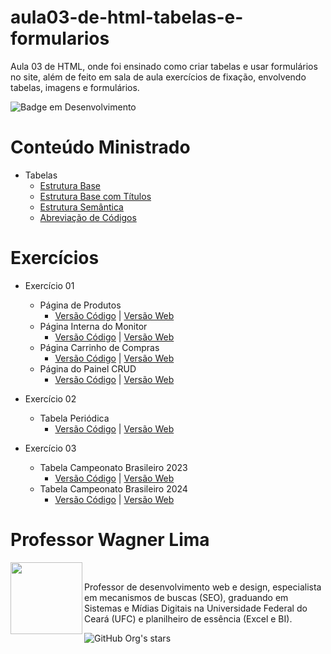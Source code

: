 # aula03-de-html-tabelas-e-formularios
 Aula 03 de HTML, onde foi ensinado como criar tabelas e usar formulários no site, além de feito em sala de aula exercícios de fixação, envolvendo tabelas, imagens e formulários. 

![Badge em Desenvolvimento](http://img.shields.io/static/v1?label=STATUS&message=FINALIZADO&color=GREEN&style=for-the-badge)

# Conteúdo Ministrado 

* Tabelas
  * [Estrutura Base](https://github.com/wagnerlimanet/aula03-de-html-tabelas/blob/main/estrutura-simples-tabelas.html)
  * [Estrutura Base com Títulos](https://github.com/wagnerlimanet/aula03-de-html-tabelas/blob/main/estrutura-titulo-tabelas.html)
  * [Estrutura Semântica](https://github.com/wagnerlimanet/aula03-de-html-tabelas/blob/main/estrutura-semantica-tabelas.html)
  * [Abreviação de Códigos](https://github.com/wagnerlimanet/aula03-de-html-tabelas/blob/main/abreviacao-de-codigos.html)
  
# Exercícios 

* Exercício 01
  * Página de Produtos
    * [Versão Código](https://github.com/wagnerlimanet/aula03-de-html-tabelas/blob/main/exercicio001-%5Bp1%5D-tabelas-produtos.html) | [Versão Web](https://wagnerlimanet.github.io/aula03-de-html-tabelas/exercicio001-%5Bp1%5D-tabelas-produtos.html)
  * Página Interna do Monitor
    * [Versão Código](https://github.com/wagnerlimanet/aula03-de-html-tabelas/blob/main/exercicio001-%5Bp2%5D-tabelas-monitor.html) | [Versão Web](https://wagnerlimanet.github.io/aula03-de-html-tabelas/exercicio001-%5Bp2%5D-tabelas-monitor.html)
  * Página Carrinho de Compras
    * [Versão Código](https://github.com/wagnerlimanet/aula03-de-html-tabelas/blob/main/exercicio001-%5Bp3%5D-tabelas-carrinho-de-compras.html) | [Versão Web](https://wagnerlimanet.github.io/aula03-de-html-tabelas/exercicio001-%5Bp3%5D-tabelas-carrinho-de-compras.html)
  * Página do Painel CRUD
    * [Versão Código](https://github.com/wagnerlimanet/aula03-de-html-tabelas/blob/main/exercicio001-%5Bp4%5D-tabelas-painel-admin.html) | [Versão Web](https://wagnerlimanet.github.io/aula03-de-html-tabelas/exercicio001-%5Bp4%5D-tabelas-painel-admin.html)
      
* Exercício 02
  * Tabela Periódica
    * [Versão Código](https://github.com/wagnerlimanet/aula03-de-html-tabelas/blob/main/exercicio002-tabelas-tabela-periodica.html) | [Versão Web](https://wagnerlimanet.github.io/aula03-de-html-tabelas/exercicio002-tabelas-tabela-periodica.html)
   
* Exercício 03
  * Tabela Campeonato Brasileiro 2023
    * [Versão Código](https://github.com/wagnerlimanet/aula03-de-html-tabelas/blob/main/exercicio003-tabelas-campeonato-brasileiro-2023.html) | [Versão Web](https://wagnerlimanet.github.io/aula03-de-html-tabelas/exercicio003-tabelas-campeonato-brasileiro-2023.html)
  * Tabela Campeonato Brasileiro 2024
    * [Versão Código](https://github.com/wagnerlimanet/aula03-de-html-tabelas/blob/main/exercicio003-tabelas-campeonato-brasileiro-2024.html) | [Versão Web](https://wagnerlimanet.github.io/aula03-de-html-tabelas/exercicio003-tabelas-campeonato-brasileiro-2024.html)
      

# Professor Wagner Lima
<img loading="lazy" src="https://avatars.githubusercontent.com/u/80631657?v=4" width=115 align=left>
<br>
<p> Professor de desenvolvimento web e design, especialista em mecanismos de buscas (SEO), graduando em Sistemas e Mídias Digitais na Universidade Federal do Ceará (UFC) e planilheiro de essência (Excel e BI). </p> 

![GitHub Org's stars](https://img.shields.io/github/stars/wagnerlimanet?style=social)
